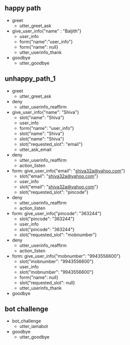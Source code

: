 
## happy path
* greet
  - utter_greet_ask
* give_user_info{"name" : "Baljith"}
  - user_info
  - form{"name":"user_info"}
  - form{"name": null}
  - utter_userinfo_thank
* goodbye
  - utter_goodbye
  

## unhappy_path_1
* greet
    - utter_greet_ask
* deny
    - utter_userinfo_reaffirm
* give_user_info{"name": "Shiva"}
    - slot{"name": "Shiva"}
    - user_info
    - form{"name": "user_info"}
    - slot{"name": "Shiva"}
    - slot{"name": "Shiva"}
    - slot{"requested_slot": "email"}
    - utter_ask_email
* deny
    - utter_userinfo_reaffirm
    - action_listen
* form: give_user_info{"email": "shiva32a@yahoo.com"}
    - slot{"email": "shiva32a@yahoo.com"}
    - user_info
    - slot{"email": "shiva32a@yahoo.com"}
    - slot{"requested_slot": "pincode"}
* deny
    - utter_userinfo_reaffirm
    - action_listen
* form: give_user_info{"pincode": "363244"}
    - slot{"pincode": "363244"}
    - user_info
    - slot{"pincode": "363244"}
    - slot{"requested_slot": "mobnumber"}
* deny
    - utter_userinfo_reaffirm
    - action_listen
* form: give_user_info{"mobnumber": "9943556600"}
    - slot{"mobnumber": "9943556600"}
    - user_info
    - slot{"mobnumber": "9943556600"}
    - form{"name": null}
    - slot{"requested_slot": null}
    - utter_userinfo_thank
* goodbye

## bot challenge
* bot_challenge
  - utter_iamabot
* goodbye
    - utter_goodbye
